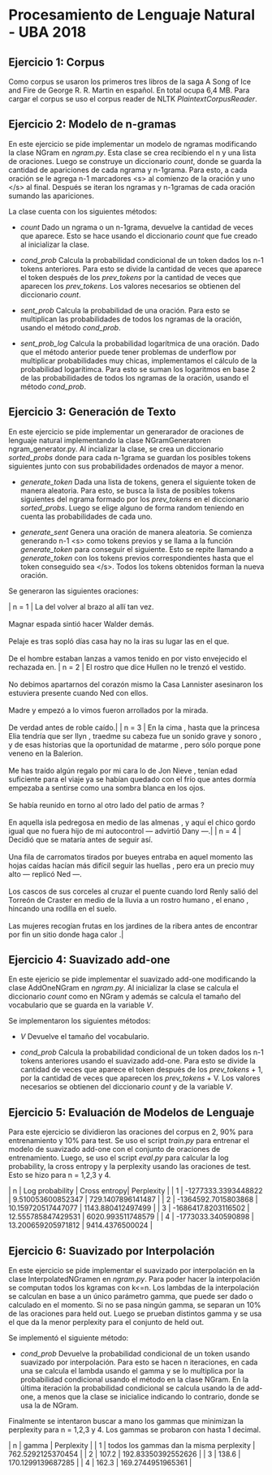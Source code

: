 Procesamiento de Lenguaje Natural - UBA 2018
============================================

Ejercicio 1: Corpus
-------------------
Como corpus se usaron los primeros tres libros de la saga A Song of Ice and Fire de George R. R. Martin en español. En total ocupa 6,4 MB.
Para cargar el corpus se uso el corpus reader de NLTK *PlaintextCorpusReader*.

Ejercicio 2: Modelo de n-gramas
-------------------------------
En este ejercicio se pide implementar un modelo de ngramas modificando la clase NGram en *ngram.py*.
Esta clase se crea recibiendo el n y una lista de oraciones. Luego se construye un diccionario *count*, donde se guarda la cantidad de apariciones de cada ngrama y n-1grama. Para esto, a cada oración se le agrega n-1 marcadores \<s\> al comienzo de la oración y uno \</s\> al final. Después se iteran los ngramas y n-1gramas de cada oración sumando las apariciones.

La clase cuenta con los siguientes métodos:

- *count*
Dado un ngrama o un n-1grama, devuelve la cantidad de veces que aparece. Esto se hace usando el diccionario *count* que fue creado al inicializar la clase.

- *cond_prob*
Calcula la probabilidad condicional de un token dados los n-1 tokens anteriores. Para esto se divide la cantidad de veces que aparece el token después de los *prev_tokens* por la cantidad de veces que aparecen los *prev_tokens*. Los valores necesarios se obtienen del diccionario *count*.

- *sent_prob*
Calcula la probabilidad de una oración. Para esto se multiplican las probabilidades de todos los ngramas de la oración, usando el método *cond_prob*.

- *sent_prob_log*
Calcula la probabilidad logarítmica de una oración. Dado que el método anterior puede tener problemas de underflow por multiplicar probabilidades muy chicas, implementamos el cálculo de la probabilidad logarítimca. Para esto se suman los logaritmos en base 2 de las probabilidades de todos los ngramas de la oración, usando el método *cond_prob*.

Ejercicio 3: Generación de Texto
--------------------------------
En este ejercicio se pide implementar un generarador de oraciones de lenguaje natural implementando la clase NGramGeneratoren ngram_generator.py.
Al incializar la clase, se crea un diccionario *sorted_probs* donde para cada n-1grama se guardan los posibles tokens siguientes junto con sus probabilidades ordenados de mayor a menor.

- *generate_token*
Dada una lista de tokens, genera el siguiente token de manera aleatoria. Para esto, se busca la lista de posibles tokens siguientes del ngrama formado por los *prev_tokens* en el diccionario *sorted_probs*. Luego se elige alguno de forma random teniendo en cuenta las probabilidades de cada uno. 

- *generate_sent*
Genera una oración de manera aleatoria. Se comienza generando n-1 \<s\> como tokens previos y se llama a la función *generate_token* para conseguir el siguiente. Esto se repite llamando a *generate_token* con los tokens previos correspondientes hasta que el token conseguido sea \</s\>. Todos los tokens obtenidos forman la nueva oración.

Se generaron las siguientes oraciones:

| n = 1 | La del volver al brazo al allí tan vez. <br><br> Magnar espada sintió hacer Walder demás. <br><br> Pelaje es tras sopló días casa hay no la iras su lugar las en el que. <br><br>
De el hombre estaban lanzas a vamos tenido en por visto envejecido el rechazada en.
| n = 2 | El rostro que dice Hullen no le trenzó el vestido. <br><br> No debimos apartarnos del corazón mismo la Casa Lannister asesinaron los estuviera presente cuando Ned con ellos. <br><br> Madre y empezó a lo vimos fueron arrollados por la mirada. <br><br> De verdad antes de roble caído.|
| n = 3 | En la cima , hasta que la princesa Elia tendría que ser Ilyn , traedme su cabeza fue un sonido grave y sonoro , y de esas historias que la oportunidad de matarme , pero sólo porque pone veneno en la Balerion. <br><br> 
Me has traído algún regalo por mi cara lo de Jon Nieve , tenían edad suficiente para el viaje ya se habían quedado con el frío que antes dormía empezaba a sentirse como una sombra blanca en los ojos. <br><br> Se había reunido en torno al otro lado del patio de armas ? <br><br> En aquella isla pedregosa en medio de las almenas , y aquí el chico gordo igual que no fuera hijo de mi autocontrol — advirtió Dany —.|
| n = 4 |  Decidió que se mataría antes de seguir así. <br><br> Una fila de carromatos tirados por bueyes entraba en aquel momento las hojas caídas hacían más difícil seguir las huellas , pero era un precio muy alto — replicó Ned —. <br><br> Los cascos de sus corceles al cruzar el puente cuando lord Renly salió del Torreón de Craster en medio de la lluvia a un rostro humano , el enano , hincando una rodilla en el suelo. <br><br> 
Las mujeres recogían frutas en los jardines de la ribera antes de encontrar por fin un sitio donde haga calor .|

Ejercicio 4: Suavizado add-one
------------------------------
En este ejericio se pide implementar el suavizado add-one modificando la clase AddOneNGram en *ngram.py*.
Al inicializar la clase se calcula el diccionario *count* como en NGram y además se calcula el tamaño del vocabulario que se guarda en la variable *V*.

Se implementaron los siguientes métodos:

- *V*
Devuelve el tamaño del vocabulario.

- *cond_prob*
Calcula la probabilidad condicional de un token dados los n-1 tokens anteriores usando el suavizado add-one. Para esto se divide la cantidad de veces que aparece el token después de los *prev_tokens* + 1, por la cantidad de veces que aparecen los *prev_tokens* + V. Los valores necesarios se obtienen del diccionario *count* y de la variable *V*.

Ejercicio 5: Evaluación de Modelos de Lenguaje
----------------------------------------------
Para este ejercicio se dividieron las oraciones del corpus en 2, 90% para entrenamiento y 10% para test. Se uso el script *train.py* para entrenar el modelo de suavizado add-one con el conjunto de oraciones de entrenamiento. Luego, se uso el script *eval.py* para calcular la log probability, la cross entropy y la perplexity usando las oraciones de test. Esto se hizo para n = 1,2,3 y 4.

| n | Log probability | Cross entropy| Perplexity |
| 1 | -1277333.3393448822 | 9.510053600852347 | 729.1407896141487 |
| 2 | -1364592.7015803868 | 10.159720517447077 | 1143.880412497499 |
| 3 | -1686417.8203116502 | 12.555785847429531 | 6020.993511748579 |
| 4 | -1773033.340590898 | 13.200659205971812 | 9414.4376500024 |


Ejercicio 6: Suavizado por Interpolación
----------------------------------------
En este ejercicio se pide implementar el suavizado por interpolación en la clase InterpolatedNGramen en *ngram.py*.
Para poder hacer la interpolación se computan todos los kgramas con k<=n. Los lambdas de la interpolación se calculan en base a un único parámetro gamma, que puede ser dado o calculado en el momento. Si no se pasa ningún gamma, se separan un 10% de las oraciones para held out. Luego se prueban distintos gamma y se usa el que da la menor perplexity para el conjunto de held out.

Se implementó el siguiente método:

- *cond_prob*
Devuelve la probabilidad condicional de un token usando suavizado por interpolación. Para esto se hacen n iteraciones, en cada una se calcula el lambda usando el gamma y se lo multiplica por la probabilidad condicional usando el método en la clase NGram. En la última iteración la probabilidad condicional se calcula usando la de add-one, a menos que la clase se inicialice indicando lo contrario, donde se usa la de NGram.

Finalmente se intentaron buscar a mano los gammas que minimizan la perplexity para n = 1,2,3 y 4. Los gammas se probaron con hasta 1 decimal.

| n | gamma | Perplexity |
| 1 | todos los gammas dan la misma perplexity | 762.5292125370454 |
| 2 | 107.2 | 192.83350392552626 |
| 3 | 138.6 | 170.1299139687285 |
| 4 | 162.3 | 169.2744951965361 |